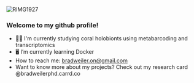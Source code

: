 ![RIMG1927](https://github.com/user-attachments/assets/53b3f947-4744-4f3e-984b-1d9806ed425b)


### Welcome to my github profile!

- 🪸🧬 I'm currently studying coral holobionts using metabarcoding and transcriptomics
- 🖥️ I’m currently learning Docker
- How to reach me: bradweiler.on@gmail.com
- Want to know more about my projects? Check out my research card @bradweilerphd.carrd.co
<!--
**bweiler89/bweiler89** is a ✨ _special_ ✨ repository because its `README.md` (this file) appears on your GitHub profile.
```
                               ___             _  __      __   _ _         
                              | _ )_ _ __ _ __| | \ \    / /__(_) |___ _ _ 
                              | _ \ '_/ _` / _` |  \ \/\/ / -_) | / -_) '_|
                              |___/_| \__,_\__,_|   \_/\_/\___|_|_\___|_|
```
-->
